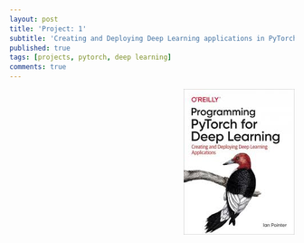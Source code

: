 ```yaml
---
layout: post
title: 'Project: 1'
subtitle: 'Creating and Deploying Deep Learning applications in PyTorch'
published: true
tags: [projects, pytorch, deep learning] 
comments: true
---
```

<img style="float: right;" width="196" height="257" src="/img/bookImages/pytorch/cover.jpeg">



